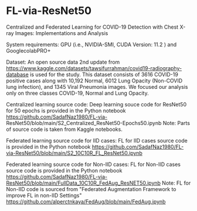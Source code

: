 # FL-via-ResNet50
Centralized and Federated Learning for COVID-19 Detection with Chest X-ray Images: Implementations and Analysis 

System requirements:
  GPU (i.e., NVIDIA-SMI, CUDA Version: 11.2 ) and GooglecolabPRO+
  
Dataset:
  An open source data 2nd update from https://www.kaggle.com/datasets/tawsifurrahman/covid19-radiography-database is used for the study. This dataset consists of 3616     COVID-19 positive cases along with 10,192 Normal, 6012 Lung Opacity (Non-COVID lung infection), and 1345 Viral Pneumonia images. We focused our analysis only on 
    three classes COVID-19, Normal and Lung Opacity.

Centralized learning source code:
  Deep learning souce code for ResNet50 for 50 epochs is provided in the Python notebook https://github.com/SadafNaz1980/FL-via- 
  ResNet50/blob/main/S2_Centralized_ResNet50-Epochs50.ipynb
  Note: Parts of source code is taken from Kaggle notebooks.

Federated learning source code for IID cases:
  FL for IID cases source code is provided in the Python notebook https://github.com/SadafNaz1980/FL-via-ResNet50/blob/main/S2_10C10R_FL_ResNet50.ipynb

Federated learning source code for Non-IID cases:
  FL for Non-IID cases source code is provided in the Python notebook https://github.com/SadafNaz1980/FL-via-ResNet50/blob/main/FullData_10C10R_FedAug_ResNET50.ipynb
  Note: FL for Non-IID code is sourced from "Federated Augmentation Framework to improve FL in non-IID Settings" 
  https://github.com/alperctnkaya/FedAug/blob/main/FedAug.ipynb  
